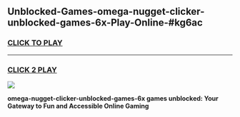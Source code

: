 
## Unblocked-Games-omega-nugget-clicker-unblocked-games-6x-Play-Online-#kg6ac
<h3>
<a href="https://premium.freeplayer.one?title=omega-nugget-clicker-unblocked-games-6x&ref=27F">CLICK TO PLAY</a></h3>
<hr>

<h3>
<a href="https://premium.freeplayer.one?title=omega-nugget-clicker-unblocked-games-6x&ref=27F">CLICK 2 PLAY</a>
  
</h3>

<a href="https://premium.freeplayer.one?title=omega-nugget-clicker-unblocked-games-6x&ref=27F"><img src="https://clearcache.store/games.png"></a>


**omega-nugget-clicker-unblocked-games-6x games unblocked: Your Gateway to Fun and Accessible Online Gaming**
